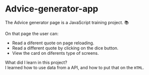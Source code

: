 # Advice-generator-app
The Advice generator page is a JavaScript training project. 📚

On that page the user can:
- Read a diferent quote on page reloading.
- Read a different quote by clicking on the dice button.
- View the card on diferents type of screens.

What did I learn in this project?
<br>
I learned how to use data from a API, and how to put that on the `HTML`.